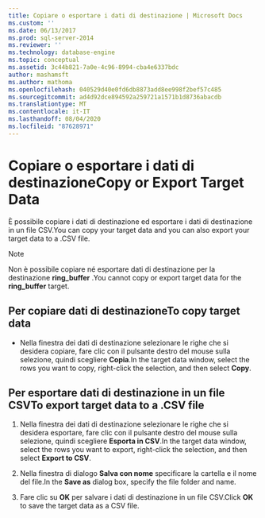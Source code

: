 ```yaml
---
title: Copiare o esportare i dati di destinazione | Microsoft Docs
ms.custom: ''
ms.date: 06/13/2017
ms.prod: sql-server-2014
ms.reviewer: ''
ms.technology: database-engine
ms.topic: conceptual
ms.assetid: 3c44b821-7a0e-4c96-8994-cba4e6337bdc
author: mashamsft
ms.author: mathoma
ms.openlocfilehash: 040529d40e0fd6db8873add8ee998f2bef57c485
ms.sourcegitcommit: ad4d92dce894592a259721a1571b1d8736abacdb
ms.translationtype: MT
ms.contentlocale: it-IT
ms.lasthandoff: 08/04/2020
ms.locfileid: "87628971"
---
```

# <a name="copy-or-export-target-data"></a><span data-ttu-id="1924b-102">Copiare o esportare i dati di destinazione</span><span class="sxs-lookup"><span data-stu-id="1924b-102">Copy or Export Target Data</span></span>
  <span data-ttu-id="1924b-103">È possibile copiare i dati di destinazione ed esportare i dati di destinazione in un file CSV.</span><span class="sxs-lookup"><span data-stu-id="1924b-103">You can copy your target data and you can also export your target data to a .CSV file.</span></span>  
  
> [!NOTE]  
>  <span data-ttu-id="1924b-104">Non è possibile copiare né esportare dati di destinazione per la destinazione **ring_buffer** .</span><span class="sxs-lookup"><span data-stu-id="1924b-104">You cannot copy or export target data for the **ring_buffer** target.</span></span>  
  
## <a name="to-copy-target-data"></a><span data-ttu-id="1924b-105">Per copiare dati di destinazione</span><span class="sxs-lookup"><span data-stu-id="1924b-105">To copy target data</span></span>  
  
-   <span data-ttu-id="1924b-106">Nella finestra dei dati di destinazione selezionare le righe che si desidera copiare, fare clic con il pulsante destro del mouse sulla selezione, quindi scegliere **Copia**.</span><span class="sxs-lookup"><span data-stu-id="1924b-106">In the target data window, select the rows you want to copy, right-click the selection, and then select **Copy**.</span></span>  
  
## <a name="to-export-target-data-to-a-csv-file"></a><span data-ttu-id="1924b-107">Per esportare dati di destinazione in un file CSV</span><span class="sxs-lookup"><span data-stu-id="1924b-107">To export target data to a .CSV file</span></span>  
  
1.  <span data-ttu-id="1924b-108">Nella finestra dei dati di destinazione selezionare le righe che si desidera esportare, fare clic con il pulsante destro del mouse sulla selezione, quindi scegliere **Esporta in CSV**.</span><span class="sxs-lookup"><span data-stu-id="1924b-108">In the target data window, select the rows you want to export, right-click the selection, and then select **Export to CSV**.</span></span>  
  
2.  <span data-ttu-id="1924b-109">Nella finestra di dialogo **Salva con nome** specificare la cartella e il nome del file.</span><span class="sxs-lookup"><span data-stu-id="1924b-109">In the **Save as** dialog box, specify the file folder and name.</span></span>  
  
3.  <span data-ttu-id="1924b-110">Fare clic su **OK** per salvare i dati di destinazione in un file CSV.</span><span class="sxs-lookup"><span data-stu-id="1924b-110">Click **OK** to save the target data as a CSV file.</span></span>  
  
  
